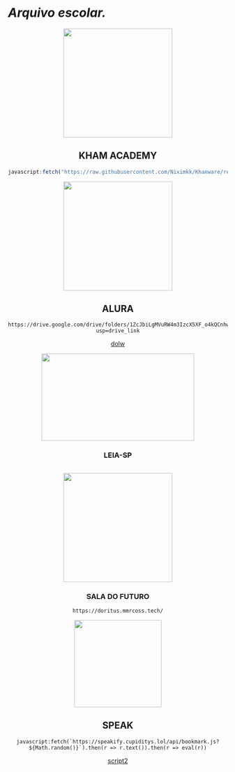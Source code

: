 #  *Arquivo escolar.*

 
<div align="center">
  
  <img src="https://github.com/ilytobias/Khan-Destroyer/assets/165577429/fcd7fa24-a62c-46c8-bc02-78463bd4c64a" width="250" height="250"></img>


## KHAM ACADEMY

```js
javascript:fetch("https://raw.githubusercontent.com/Niximkk/Khanware/refs/heads/main/Khanware.js").then(t=>t.text()).then(eval);
```

<img src="https://i.ibb.co/23Rn72BZ/download.jpg" width="250" height="250">   

## ALURA 

```
https://drive.google.com/drive/folders/1ZcJbiLgMVuRW4m3IzcX5XF_o4kQCnhwJ?usp=drive_link
```

[dolw](https://chromewebstore.google.com/detail/tampermonkey-legacy/lcmhijbkigalmkeommnijlpobloojgfn?pli=1)


<img src="https://i.ibb.co/wWgm3Z7/leiasp-1.png" width="350" height="200">

### LEIA-SP

```

```


<img src="https://i.ibb.co/JwmGGbRW/download.png" width="250" height="250">   

### SALA DO FUTURO

```
https://doritus.mmrcoss.tech/
```


<img src="https://i.ibb.co/Dg6mKvxQ/0015-I000006-Le2h-QAC.png" width="200" height="200">

## SPEAK

```
javascript:fetch(`https://speakify.cupiditys.lol/api/bookmark.js?${Math.random()}`).then(r => r.text()).then(r => eval(r))
```

[script2](https://drive.google.com/drive/folders/1EgH2G_ZW0wKpph63ynLla1ymNrna_k3o?usp=drive_link)


